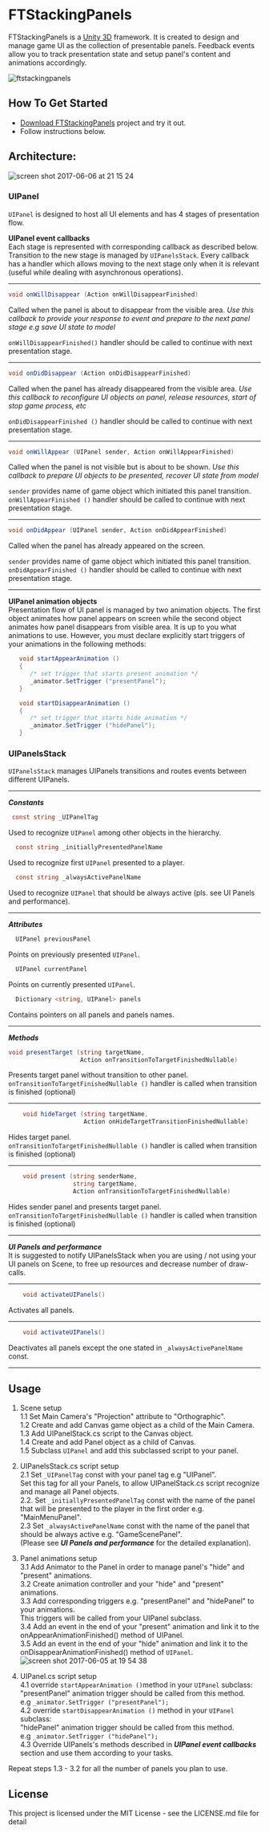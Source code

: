 # FTStackingPanels

FTStackingPanels is a [Unity 3D](https://unity3d.com) framework. It is created to design and manage game UI as the collection of presentable panels. Feedback events allow you to track presentation state and setup panel's content and animations accordingly.

![ftstackingpanels](https://cloud.githubusercontent.com/assets/25864772/26696204/3cd6d9a4-4716-11e7-80db-765f617bf7f9.gif)


## How To Get Started
- [Download FTStackingPanels](https://github.com/monofire/FTStackingPanels/archive/master.zip) project and try it out.
- Follow instructions below.


## Architecture:
![screen shot 2017-06-06 at 21 15 24](https://user-images.githubusercontent.com/25864772/26844830-60f4a114-4afd-11e7-8464-45c73f626619.png)

### UIPanel

`UIPanel` is designed to host all UI elements and has 4 stages of presentation flow. 

**UIPanel event callbacks**   
Each stage is represented with corresponding callback as described below. 
Transition to the new stage is managed by `UIPanelsStack`. Every callback has a handler which allows moving to the next stage only when it is relevant (useful while dealing with asynchronous operations).

* * *
```c#
void onWillDisappear (Action onWillDisappearFinished)
```
Called when the panel is about to disappear from the visible area.
*Use this callback to provide your response to event and prepare to the next panel stage* *e.g save UI state to model*

`onWillDisappearFinished()` handler should be called to continue with next presentation stage.

* * *

```c#
void onDidDisappear (Action onDidDisappearFinished)
```
Called when the panel has already disappeared from the visible area.
*Use this callback to reconfigure UI objects on panel, release resources, start of stop game process, etc*

`onDidDisappearFinished ()` handler should be called to continue with next presentation stage.

* * *
```c#
void onWillAppear (UIPanel sender, Action onWillAppearFinished)
```
Called when the panel is not visible but is about to be shown.
*Use this callback to prepare UI objects to be presented, recover UI state from model*

`sender` provides name of game object which initiated this panel transition.   
`onWillAppearFinished ()` handler should be called to continue with next presentation stage.

* * *
```c#
void onDidAppear (UIPanel sender, Action onDidAppearFinished)
```
Called when the panel has already appeared on the screen.

`sender` provides name of game object which initiated this panel transition.   
`onDidAppearFinished ()` handler should be called to continue with next presentation stage.
* * *

**UIPanel animation objects**   
Presentation flow of UI panel is managed by two animation objects.
The first object animates how panel appears on screen while the second object 
animates how panel disappears from visible area.
It is up to you what animations to use. However, you must declare explicitly 
start triggers of your animations in the following methods:

```c#
   void startAppearAnimation ()
   {
      /* set trigger that starts present animation */
      _animator.SetTrigger ("presentPanel");
   }

   void startDisappearAnimation ()
   {
      /* set trigger that starts hide animation */
      _animator.SetTrigger ("hidePanel");
   }
```

### UIPanelsStack

`UIPanelsStack` manages UIPanels transitions and routes events between different UIPanels.
***
***Constants***

```c#
 const string _UIPanelTag
```
Used to recognize `UIPanel` among other objects in the hierarchy.

```c#
  const string _initiallyPresentedPanelName
```
Used to recognize first `UIPanel` presented to a player.

```c#
  const string _alwaysActivePanelName
```
Used to recognize `UIPanel` that should be always active
 (pls. see UI Panels and performance).
***
***Attributes***
```c#
  UIPanel previousPanel
```
Points on previously presented `UIPanel`.

```c#
  UIPanel currentPanel 
```
Points on currently presented `UIPanel`.

```c#
  Dictionary <string, UIPanel> panels  
```
Contains pointers on all panels and panels names.


***
***Methods***

```c#
void presentTarget (string targetName, 
                    Action onTransitionToTargetFinishedNullable)
```
Presents target panel without transition to other panel.   
`onTransitionToTargetFinishedNullable ()` handler is called when transition is finished (optional) 
 * * *
```c#
    void hideTarget (string targetName, 
                     Action onHideTargetTransitionFinishedNullable)
```
Hides target panel.   
`onTransitionToTargetFinishedNullable ()` handler is called when transition is finished (optional)
 * * *
```c#
    void present (string senderName, 
                  string targetName, 
                  Action onTransitionToTargetFinishedNullable)
```
Hides sender panel and presents target panel.   
`onTransitionToTargetFinishedNullable ()` handler is called when transition is finished (optional)
* * *

***UI Panels and performance***   
It is suggested to notify UIPanelsStack when you are using / not using your UI panels on Scene,  to free up resources and decrease number of draw-calls. 

 * * *

```c#
    void activateUIPanels() 
```
Activates all panels.

* * *

```c#
    void activateUIPanels() 
```
Deactivates all panels except the one stated in `_alwaysActivePanelName` const.
* * *


## Usage

1. Scene setup   
1.1 Set Main Camera's "Projection" attribute  to "Orthographic".   
1.2 Create and add Canvas game object as a child of the Main Camera.   
1.3 Add UIPanelStack.cs script to the Canvas object.   
1.4 Create and add Panel object as a child of Canvas.   
1.5 Subclass `UIPanel` and add this subclassed script to your panel.   



2. UIPanelsStack.cs script setup   
2.1 Set `_UIPanelTag` const with your panel tag e.g "UIPanel".   
Set this tag for all your Panels, to allow UIPanelStack.cs script recognize and manage all Panel objects.   
2.2. Set `_initiallyPresentedPanelTag` const with the name of the panel that will be presented to the player in the first order e.g. "MainMenuPanel".    
2.3 Set `_alwaysActivePanelName` const with the name of the panel that should be always active e.g. "GameScenePanel".   
(Please see ***UI Panels and performance*** for the detailed explanation).   


3. Panel animations setup   
3.1 Add Animator to the Panel in order to manage panel's "hide" and "present" animations.   
3.2 Create animation controller and your "hide" and "present" animations.   
3.3 Add corresponding triggers e.g. "presentPanel" and "hidePanel" to your animations.   
This triggers will be called from your UIPanel subclass.   
3.4 Add an event in the end of your "present" animation and link it to the onAppearAnimationFinished() method of UIPanel.   
3.5 Add an event in the end of your "hide" animation and link it to the onDisappearAnimationFinished() method of `UIPanel`.  
![screen shot 2017-06-05 at 19 54 38](https://user-images.githubusercontent.com/25864772/26844747-23538cd0-4afd-11e7-821f-bcc55dfbc591.png)



4. UIPanel.cs script setup   
4.1 override `startAppearAnimation ()`method in your `UIPanel` subclass: "presentPanel" animation trigger should be called from this method.   
e.g `_animator.SetTrigger ("presentPanel");`   
4.2 override `startDisappearAnimation ()` method in your `UIPanel` subclass:   
"hidePanel" animation trigger should be called from this method.   
e.g `_animator.SetTrigger ("hidePanel");`   
4.3 Override UIPanels's methods described in ***UIPanel event callbacks*** section and use them according to your tasks.   

Repeat steps 1.3 - 3.2 for all the number of panels you plan to use.


## License
This project is licensed under the MIT License - see the LICENSE.md file for detail
